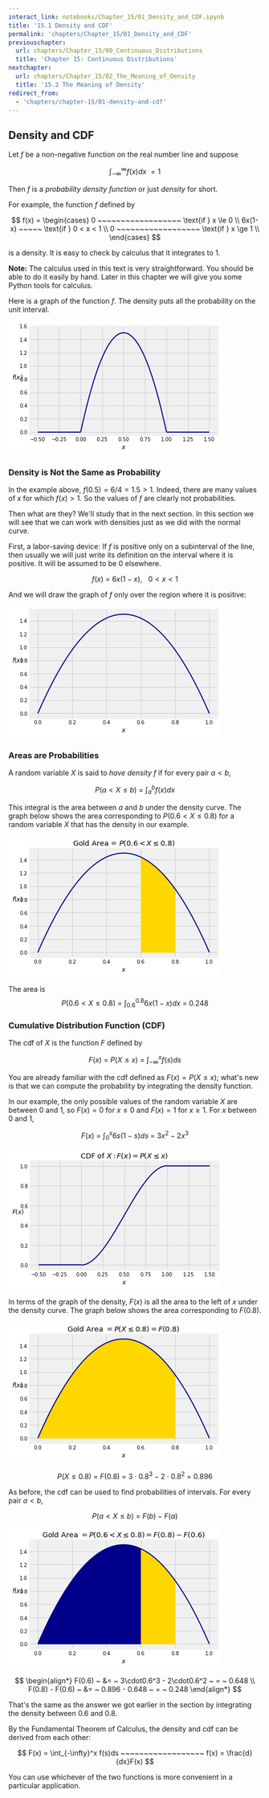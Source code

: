 ```yaml
---
interact_link: notebooks/Chapter_15/01_Density_and_CDF.ipynb
title: '15.1 Density and CDF'
permalink: 'chapters/Chapter_15/01_Density_and_CDF'
previouschapter:
  url: chapters/Chapter_15/00_Continuous_Distributions
  title: 'Chapter 15: Continuous Distributions'
nextchapter:
  url: chapters/Chapter_15/02_The_Meaning_of_Density
  title: '15.2 The Meaning of Density'
redirect_from:
  - 'chapters/chapter-15/01-density-and-cdf'
---
```


## Density and CDF

Let $f$ be a non-negative function on the real number line and suppose 

$$
\int_{-\infty}^\infty f(x)dx ~ = 1
$$

Then $f$ is a *probability density function* or just *density* for short.

For example, the function $f$ defined by

$$
f(x) = 
\begin{cases}
0 ~~~~~~~~~~~~~~~~~~ \text{if } x \le 0 \\
6x(1-x) ~~~~~ \text{if } 0 < x < 1 \\
0 ~~~~~~~~~~~~~~~~~~ \text{if } x \ge 1 \\
\end{cases}
$$

is a density. It is easy to check by calculus that it integrates to 1. 

**Note:** The calculus used in this text is very straightforward. You should be able to do it easily by hand. Later in this chapter we will give you some Python tools for calculus.

Here is a graph of the function $f$. The density puts all the probability on the unit interval.





![png](../../images/chapters/Chapter_15/01_Density_and_CDF_2_0.png)


### Density is Not the Same as Probability
In the example above, $f(0.5) = 6/4 = 1.5 > 1$. Indeed, there are many values of $x$ for which $f(x) > 1$. So the values of $f$ are clearly not probabilities.

Then what are they? We'll study that in the next section. In this section we will see that we can work with densities just as we did with the normal curve.

First, a labor-saving device: If $f$ is positive only on a subinterval of the line, then usually we will just write its definition on the interval where it is positive. It will be assumed to be 0 elsewhere.

$$
f(x) ~ = ~ 6x(1-x), ~~~ 0 < x < 1
$$

And we will draw the graph of $f$ only over the region where it is positive:





![png](../../images/chapters/Chapter_15/01_Density_and_CDF_4_0.png)


### Areas are Probabilities
A random variable $X$ is said to *have density $f$* if for every pair $a < b$,

$$
P(a < X \le b) ~ = ~ \int_a^b f(x)dx
$$

This integral is the area between $a$ and $b$ under the density curve. The graph below shows the area corresponding to $P(0.6 < X \le 0.8)$ for a random variable $X$ that has the density in our example.





![png](../../images/chapters/Chapter_15/01_Density_and_CDF_6_0.png)


The area is
$$
P(0.6 < X \le 0.8) ~ = ~ \int_{0.6}^{0.8} 6x(1-x)dx ~ = ~ 0.248
$$

### Cumulative Distribution Function (CDF)
The cdf of $X$ is the function $F$ defined by

$$
F(x) ~ = ~ P(X \le x) ~ = ~ \int_{-\infty}^x f(s)ds
$$

You are already familiar with the cdf defined as $F(x) = P(X \le x)$; what's new is that we can compute the probability by integrating the density function.

In our example, the only possible values of the random variable $X$ are between 0 and 1, so $F(x) = 0$ for $x \le 0$ and $F(x) = 1$ for $x \ge 1$.
For $x$ between 0 and 1,

$$
F(x) ~ = ~ \int_0^x 6s(1-s)ds ~ = ~ 3x^2 - 2x^3
$$





![png](../../images/chapters/Chapter_15/01_Density_and_CDF_9_0.png)


In terms of the graph of the density, $F(x)$ is all the area to the left of $x$ under the density curve. The graph below shows the area corresponding to $F(0.8)$.





![png](../../images/chapters/Chapter_15/01_Density_and_CDF_11_0.png)


$$
P(X \le 0.8) ~ = ~  F(0.8) ~ = ~ 3\cdot0.8^3 - 2\cdot0.8^2 ~ = ~ 0.896
$$

As before, the cdf can be used to find probabilities of intervals. For every pair $a < b$,

$$
P(a < X \le b) ~ = ~ F(b) - F(a) 
$$





![png](../../images/chapters/Chapter_15/01_Density_and_CDF_14_0.png)


$$
\begin{align*}
F(0.6) ~ &= ~ 3\cdot0.6^3 - 2\cdot0.6^2 ~ = ~ 0.648 \\
F(0.8) - F(0.6) ~ &= ~ 0.896 - 0.648 ~ = ~ 0.248
\end{align*}
$$

That's the same as the answer we got earlier in the section by integrating the density between 0.6 and 0.8.

By the Fundamental Theorem of Calculus, the density and cdf can be derived from each other:

$$
F(x) = \int_{-\infty}^x f(s)ds ~~~~~~~~~~~~~~~~~~ f(x) = \frac{d}{dx}F(x)
$$

You can use whichever of the two functions is more convenient in a particular application.
